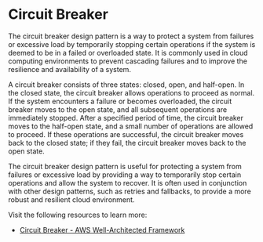 # Circuit Breaker

The circuit breaker design pattern is a way to protect a system from failures or excessive load by temporarily stopping certain operations if the system is deemed to be in a failed or overloaded state. It is commonly used in cloud computing environments to prevent cascading failures and to improve the resilience and availability of a system.

A circuit breaker consists of three states: closed, open, and half-open. In the closed state, the circuit breaker allows operations to proceed as normal. If the system encounters a failure or becomes overloaded, the circuit breaker moves to the open state, and all subsequent operations are immediately stopped. After a specified period of time, the circuit breaker moves to the half-open state, and a small number of operations are allowed to proceed. If these operations are successful, the circuit breaker moves back to the closed state; if they fail, the circuit breaker moves back to the open state.

The circuit breaker design pattern is useful for protecting a system from failures or excessive load by providing a way to temporarily stop certain operations and allow the system to recover. It is often used in conjunction with other design patterns, such as retries and fallbacks, to provide a more robust and resilient cloud environment.

Visit the following resources to learn more:

- [Circuit Breaker - AWS Well-Architected Framework](https://docs.aws.amazon.com/wellarchitected/latest/reliability-pillar/rel_mitigate_interaction_failure_graceful_degradation.html)
